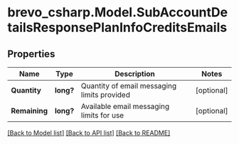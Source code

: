 # brevo_csharp.Model.SubAccountDetailsResponsePlanInfoCreditsEmails
## Properties

Name | Type | Description | Notes
------------ | ------------- | ------------- | -------------
**Quantity** | **long?** | Quantity of email messaging limits provided | [optional] 
**Remaining** | **long?** | Available email messaging limits for use | [optional] 

[[Back to Model list]](../README.md#documentation-for-models) [[Back to API list]](../README.md#documentation-for-api-endpoints) [[Back to README]](../README.md)

